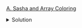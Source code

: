 [A. Sasha and Array Coloring](https://codeforces.com/contest/1843/problem/A)

<details><summary>Solution</summary>

![](../../../assets/1843A.png)

</details>
